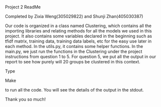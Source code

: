 Project 2 ReadMe

Completed by Zixia Weng(305029822) and Shunji Zhan(405030387)

Our code is organized in a class named Clustering, which contains all the importing libraries and relating methods for all the models we used in this project. It also contains some variables declared in the beginning such as tfidf matrix, training data, training data labels, etc for the easy use later in each method. In the utils.py, it contains some helper functions. In the main.py, we just run the functions in the Clustering under the project instructions from question 1 to 5. For question 5, we put all the output in our report to see how purely will 20 groups be clustered in this context.

Type

Make

to run all the code. You will see the details of the output in the stdout.

Thank you so much!

